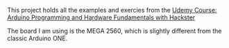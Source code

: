 This project holds all the examples and exercies from the [Udemy Course: Arduino Programming and Hardware Fundamentals with Hackster](https://www.udemy.com/course/arduino-programming-and-hardware-fundamentals-with-hackster/)

The board I am using is the MEGA 2560, which is slightly different from the classic Arduino ONE.

